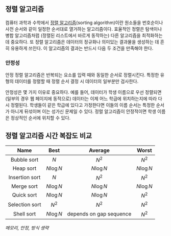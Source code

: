 ## 정렬 알고리즘
컴퓨터 과학과 수학에서 [정렬 알고리즘](https://ko.wikipedia.org/wiki/%EC%A0%95%EB%A0%AC_%EC%95%8C%EA%B3%A0%EB%A6%AC%EC%A6%98)(sorting algorithm)이란 원소들을 번호순이나 사전 순서와 같이 일정한 순서대로 열거하는 알고리즘이다. 효율적인 정렬은 탐색이나 병합 알고리즘처럼 (정렬된 리스트에서 바르게 동작하는) 다른 알고리즘을 최적화하는 데 중요하다. 또 정렬 알고리즘은 데이터의 정규화나 의미있는 결과물을 생성하는 데 흔히 유용하게 쓰인다. 이 알고리즘의 결과는 반드시 다음 두 조건을 만족해야 한다.

### 안정성
안정 정렬 알고리즘은 반복되는 요소를 입력 때와 동일한 순서로 정렬시킨다. 특정한 유형의 데이터를 정렬할 때 정렬 순서 결정 시 데이터의 일부분만 검사한다.

안정성은 몇 가지 이유로 중요하다. 예를 들어, 데이터가 학생 이름으로 우선 정렬되면(일부의 경우 웹 페이지에 동적으로) 데이터는 이제 어느 학급에 위치하는지에 따라 다시 정렬된다. 학생들이 같은 학급에 있다고 가정한다면 이들의 이름 순서는 특정한 순서가 아니게 뒤섞이며 이는 성가신 문제일 수 있다. 정렬 알고리즘이 안정적이면 학생 이름은 정상적인 순서에 위치할 수 있다.

## 정렬 알고리즘 시간 복잡도 비교
| Name | Best | Average | Worst |
|:---:|:---:|:---:|:---:|
| Bubble sort | $N$ | $N^2$ | $N^2$ |
| Heap sort | $N\log N$ | $N\log N$ | $N\log N$ |
| Insertion sort | $N$ | $N^2$ | $N^2$ |
| Merge sort | $N\log N$ | $N\log N$ | $N\log N$ |
| Quick sort | $N\log N$ | $N\log N$ | $N^2$ |
| Selection sort | $N^2$ | $N^2$ | $N^2$ |
| Shell sort | $N\log N$ | depends on gap sequence | $N^2$ |
*메모리, 안정, 방식 생략*